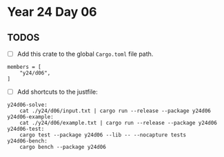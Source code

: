 # Year 24 Day 06

## TODOS

- [ ] Add this crate to the global `Cargo.toml` file path.

```
members = [
    "y24/d06",
]
```

- [ ] Add shortcuts to the justfile:

```
y24d06-solve:
    cat ./y24/d06/input.txt | cargo run --release --package y24d06
y24d06-example:
    cat ./y24/d06/example.txt | cargo run --release --package y24d06
y24d06-test:
    cargo test --package y24d06 --lib -- --nocapture tests
y24d06-bench:
    cargo bench --package y24d06
```